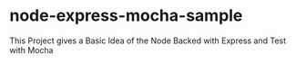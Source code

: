 # node-express-mocha-sample
This Project gives a Basic Idea of the Node Backed with Express and Test with Mocha
